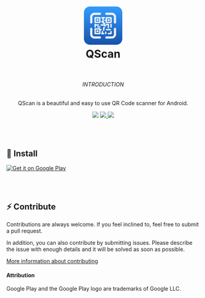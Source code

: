 <h1 align="center">
  <img src="google_play/Logo.png" width="100" alt="icon">
  <br>
  QScan
  <br>
  <br>
</h1>

<p align="center">
  <h6 align="center">INTRODUCTION</h6>
  <p align="center">QScan is a beautiful and easy to use QR Code scanner for Android.</p>
  <p align="center">
    <a>
      <img src='https://img.shields.io/badge/status-production-green?style=for-the-badge' height='25'>
    </a>
    <a href='https://github.com/raphtlw/qscan/pulls'>
      <img src="https://img.shields.io/badge/Pull_Requests-welcome-limegreen?style=for-the-badge&logo=github" height='25'>
    </a>
    <a>
      <img src='https://img.shields.io/badge/build-success-green?style=for-the-badge' height='25'>
    </a>
  </p>
</p>

<br>
<br>

## 📲 Install

<a href='https://play.google.com/store/apps/details?id=raphtlw.apps.qscan&pcampaignid=pcampaignidMKT-Other-global-all-co-prtnr-py-PartBadge-Mar2515-1'><img alt='Get it on Google Play' src='https://play.google.com/intl/en_us/badges/static/images/badges/en_badge_web_generic.png' width="250"/></a>

<br>
<br>

## ⚡ Contribute

Contributions are always welcome. If you feel inclined to, feel free to submit a pull request.

In addition, you can also contribute by submitting issues. Please describe the issue with enough details and it will be solved as soon as possible.

[More information about contributing](CONTRIBUTING.md)

#### Attribution

Google Play and the Google Play logo are trademarks of Google LLC.